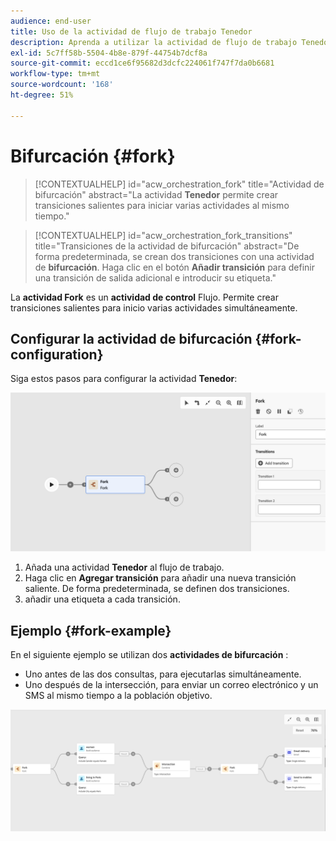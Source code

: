 ```yaml
---
audience: end-user
title: Uso de la actividad de flujo de trabajo Tenedor
description: Aprenda a utilizar la actividad de flujo de trabajo Tenedor
exl-id: 5c7ff58b-5504-4b8e-879f-44754b7dcf8a
source-git-commit: eccd1ce6f95682d3dcfc224061f747f7da0b6681
workflow-type: tm+mt
source-wordcount: '168'
ht-degree: 51%

---
```



# Bifurcación {#fork}

>[!CONTEXTUALHELP]
>id="acw_orchestration_fork"
>title="Actividad de bifurcación"
>abstract="La actividad **Tenedor** permite crear transiciones salientes para iniciar varias actividades al mismo tiempo."

>[!CONTEXTUALHELP]
>id="acw_orchestration_fork_transitions"
>title="Transiciones de la actividad de bifurcación"
>abstract="De forma predeterminada, se crean dos transiciones con una actividad de **bifurcación**. Haga clic en el botón **Añadir transición** para definir una transición de salida adicional e introducir su etiqueta."

La **actividad Fork** es un **actividad de control** Flujo. Permite crear transiciones salientes para inicio varias actividades simultáneamente.

## Configurar la actividad de bifurcación {#fork-configuration}

Siga estos pasos para configurar la actividad **Tenedor**:

![captura de pantalla de configuración del actividad del flujo de trabajo](../assets/workflow-fork.png)

1. Añada una actividad **Tenedor** al flujo de trabajo.
1. Haga clic en **Agregar transición** para añadir una nueva transición saliente. De forma predeterminada, se definen dos transiciones.
1. añadir una etiqueta a cada transición.

## Ejemplo {#fork-example}

En el siguiente ejemplo se utilizan dos **actividades de bifurcación** :

* Uno antes de las dos consultas, para ejecutarlas simultáneamente.
* Uno después de la intersección, para enviar un correo electrónico y un SMS al mismo tiempo a la población objetivo.

![Ejemplo de ramificación del flujo de trabajo captura de pantalla](../assets/workflow-fork-example.png)
